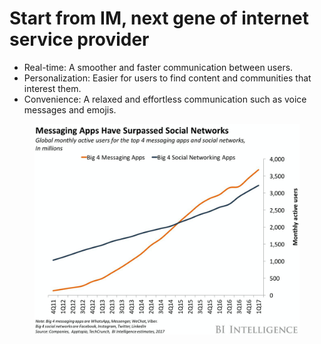 # Start from IM, next gene of internet service provider

* Real-time: A smoother and faster communication between users.
* Personalization: Easier for users to find content and communities that interest them.
* Convenience: A relaxed and effortless communication such as voice messages and emojis.

<figure><img src=".gitbook/assets/1.jpg" alt=""><figcaption></figcaption></figure>
